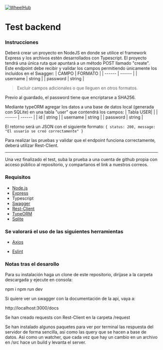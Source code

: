 [![WheelHub](https://wheelhub.es/logo/Logotipo-Vertical-Negro-Alta.png)](https://wheelhub.es/)

# Test backend

### Instrucciones
Deberá crear un proyecto en NodeJS en donde se utilice el framework Express y los archivos estén desarrollados con Typescript.
El proyecto tendrá una única ruta que apuntará a un método POST llamado "create". 
Este endpoint debe recibir y validar los campos permitiendo únicamente los incluídos en el Swagger:
| CAMPO | FORMATO |
| ------ | ------ |
| username | string |
| password | string |

> Excluír campos adicionales o que lleguen en otros formatos.

Previo al guardado, el password tiene que encriptarse a SHA256.

Mediante typeORM agregar los datos a una base de datos local (generada con SQLite) en una tabla "user" que contendrá los campos:
| Tabla USER|  |
| ------ | ------ |
| id | string |
| username | string |
| password | string |

El retorno será un JSON con el siguiente formato:
`
{
   status: 200,
   message: "El usuario se creó correctamente"
}
`


Para realizar las pruebas y validar que el endpoint funciona correctamente, deberá utilizar Rest-Client.

---

Una vez finalizado el test, suba la prueba a una cuenta de github propia con acceso público al repositorio, y compartanos el link a nuestros correos.


### Requisitos
- [Node.js]
- [Express]
- Typescript
- [Swagger]
- [Rest-Client]
- [TypeORM]
- [Sqlite]

### Se valorará el uso de las siguientes herramientas
- [Axios]
- [Eslint]



   [swagger]: <https://swagger.io/>
   [axios]: <https://axios-http.com/>
   [eslint]: <https://eslint.org/>
   [rest-client]: <https://marketplace.visualstudio.com/items?itemName=humao.rest-client>
   [node.js]: <http://nodejs.org>
   [express]: <http://expressjs.com>
   [typeorm]: <https://typeorm.io>
   [sqlite]: <https://www.sqlite.org>


### Notas tras el desarollo

Para su instalación haga un clone de este repositorio, dirijase a la carpeta descargada y ejecute en consola:

npm i
npm run dev

Si quiere ver un swagger con la documentación de la api, vaya a:

http://localhost:3000/docs

Se han creado requests con Rest-Client en la carpeta /request

Se han instalado algunos paquetes para ver por terminal las respuesta del servidor de forma sencilla, asi como las query que se hacen a base de datos.
Asi como un watcher, que cada vez que hay un cambio en un archivo en /src hace un build y levanta el server.




